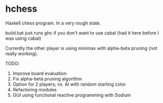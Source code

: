 # hchess
Haskell chess program.  In a very rough state.

build.bat just runs ghc if you don't want to use cabal (had it here before I was using cabal)

Currently the other player is using minimax with alpha-beta pruning (not really working).

TODO:

1) Improve board evaluation
2) Fix alpha-beta pruning algorithm
3) Option for 2 players; vs. AI with random starting color
4) Refactoring modules
5) GUI using functional reactive programming with Sodium
